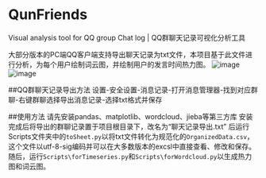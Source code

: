 # QunFriends
 Visual analysis tool for QQ group Chat log | QQ群聊天记录可视化分析工具

大部分版本的PC端QQ客户端支持导出聊天记录为txt文件，本项目基于此文件进行分析，为每个用户绘制词云图，并绘制用户的发言时间热力图。
![image](Pics/星海旅人·阿尔法_wordcloud.png)
![image](Pics/Snipaste_2023-07-29_18-28-10.jpg)

##QQ群聊天记录导出方法
设置-安全设置-消息记录-打开消息管理器-找到对应群聊-右键群聊选择导出消息记录-选择txt格式并保存

##使用方法
请先安装pandas、matplotlib、wordcloud、jieba等第三方库
安装完成后将导出的群聊记录置于项目根目录下，改名为“聊天记录导出.txt”
后运行Scripts文件夹中的`toSheet.py`以将txt文件转化为规范化的`OrganizedData.csv`，这个文件以utf-8-sig编码并可以在大多数版本的excsl中直接查看、修改和保存。
随后，运行`Scripts\forTimeseries.py`和`Scripts\forWordcloud.py`以生成热力图和词云图。
